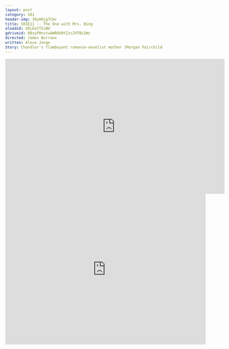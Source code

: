 ```yaml
---
layout: post 
category: S01 
header-img: 38yH0jg7Cmc 
title: S01E11 -- The One with Mrs. Bing 
oloadid: GOLEeITZvBU 
gdriveid: 0BzyFMnstuAWROU8tZzc2VTBiSWc
directed: James Burrows
written: Alexa Junge
Story: Chandler's flamboyant romance-novelist mother (Morgan Fairchild) comes to New York for a visit, and Joey catches Ross making the mistake of kissing her in a restaurant, after getting himself drunk when he sees Rachel bring Paolo. Monica and Phoebe see a guy they like in the street; when Monica shouts after him the guy turns and is hit by a car. They fight for him while he is in a coma.
--- 
```

<!--more--> 
<iframe src='https://openload.co/embed/GOLEeITZvBU/' width='700' height='430' frameborder='0' scrolling='no' allowfullscreen='allowfullscreen'></iframe> 
<iframe src='https://drive.google.com/file/d/0BzyFMnstuAWROU8tZzc2VTBiSWc/preview' width='640' height='480' frameborder='0' scrolling='no' allowfullscreen='allowfullscreen'></iframe> 